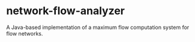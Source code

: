 # network-flow-analyzer
A Java-based implementation of a maximum flow computation system for flow networks.
